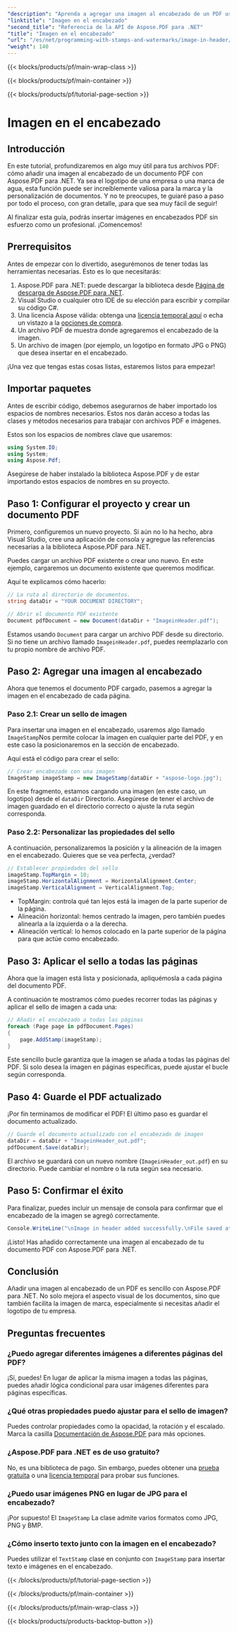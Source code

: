 ```yaml
---
"description": "Aprenda a agregar una imagen al encabezado de un PDF usando Aspose.PDF para .NET en este tutorial paso a paso."
"linktitle": "Imagen en el encabezado"
"second_title": "Referencia de la API de Aspose.PDF para .NET"
"title": "Imagen en el encabezado"
"url": "/es/net/programming-with-stamps-and-watermarks/image-in-header/"
"weight": 140
---
```


{{< blocks/products/pf/main-wrap-class >}}

{{< blocks/products/pf/main-container >}}

{{< blocks/products/pf/tutorial-page-section >}}

# Imagen en el encabezado

## Introducción

En este tutorial, profundizaremos en algo muy útil para tus archivos PDF: cómo añadir una imagen al encabezado de un documento PDF con Aspose.PDF para .NET. Ya sea el logotipo de una empresa o una marca de agua, esta función puede ser increíblemente valiosa para la marca y la personalización de documentos. Y no te preocupes, te guiaré paso a paso por todo el proceso, con gran detalle, ¡para que sea muy fácil de seguir!

Al finalizar esta guía, podrás insertar imágenes en encabezados PDF sin esfuerzo como un profesional. ¡Comencemos!

## Prerrequisitos

Antes de empezar con lo divertido, asegurémonos de tener todas las herramientas necesarias. Esto es lo que necesitarás:

1. Aspose.PDF para .NET: puede descargar la biblioteca desde [Página de descarga de Aspose.PDF para .NET](https://releases.aspose.com/pdf/net/).
2. Visual Studio o cualquier otro IDE de su elección para escribir y compilar su código C#.
3. Una licencia Aspose válida: obtenga una [licencia temporal aquí](https://purchase.aspose.com/temporary-license/) o echa un vistazo a la [opciones de compra](https://purchase.aspose.com/buy).
4. Un archivo PDF de muestra donde agregaremos el encabezado de la imagen.
5. Un archivo de imagen (por ejemplo, un logotipo en formato JPG o PNG) que desea insertar en el encabezado.

¡Una vez que tengas estas cosas listas, estaremos listos para empezar!

## Importar paquetes

Antes de escribir código, debemos asegurarnos de haber importado los espacios de nombres necesarios. Estos nos darán acceso a todas las clases y métodos necesarios para trabajar con archivos PDF e imágenes.

Estos son los espacios de nombres clave que usaremos:

```csharp
using System.IO;
using System;
using Aspose.Pdf;
```

Asegúrese de haber instalado la biblioteca Aspose.PDF y de estar importando estos espacios de nombres en su proyecto.

## Paso 1: Configurar el proyecto y crear un documento PDF

Primero, configuremos un nuevo proyecto. Si aún no lo ha hecho, abra Visual Studio, cree una aplicación de consola y agregue las referencias necesarias a la biblioteca Aspose.PDF para .NET.

Puedes cargar un archivo PDF existente o crear uno nuevo. En este ejemplo, cargaremos un documento existente que queremos modificar.

Aquí te explicamos cómo hacerlo:

```csharp
// La ruta al directorio de documentos.
string dataDir = "YOUR DOCUMENT DIRECTORY";

// Abrir el documento PDF existente
Document pdfDocument = new Document(dataDir + "ImageinHeader.pdf");
```

Estamos usando `Document` para cargar un archivo PDF desde su directorio. Si no tiene un archivo llamado `ImageinHeader.pdf`, puedes reemplazarlo con tu propio nombre de archivo PDF.

## Paso 2: Agregar una imagen al encabezado

Ahora que tenemos el documento PDF cargado, pasemos a agregar la imagen en el encabezado de cada página.

### Paso 2.1: Crear un sello de imagen
Para insertar una imagen en el encabezado, usaremos algo llamado `ImageStamp`Nos permite colocar la imagen en cualquier parte del PDF, y en este caso la posicionaremos en la sección de encabezado.

Aquí está el código para crear el sello:

```csharp
// Crear encabezado con una imagen
ImageStamp imageStamp = new ImageStamp(dataDir + "aspose-logo.jpg");
```

En este fragmento, estamos cargando una imagen (en este caso, un logotipo) desde el `dataDir` Directorio. Asegúrese de tener el archivo de imagen guardado en el directorio correcto o ajuste la ruta según corresponda.

### Paso 2.2: Personalizar las propiedades del sello
A continuación, personalizaremos la posición y la alineación de la imagen en el encabezado. Quieres que se vea perfecta, ¿verdad?

```csharp
// Establecer propiedades del sello
imageStamp.TopMargin = 10;
imageStamp.HorizontalAlignment = HorizontalAlignment.Center;
imageStamp.VerticalAlignment = VerticalAlignment.Top;
```

- TopMargin: controla qué tan lejos está la imagen de la parte superior de la página.
- Alineación horizontal: hemos centrado la imagen, pero también puedes alinearla a la izquierda o a la derecha.
- Alineación vertical: lo hemos colocado en la parte superior de la página para que actúe como encabezado.

## Paso 3: Aplicar el sello a todas las páginas

Ahora que la imagen está lista y posicionada, apliquémosla a cada página del documento PDF.

A continuación te mostramos cómo puedes recorrer todas las páginas y aplicar el sello de imagen a cada una:

```csharp
// Añadir el encabezado a todas las páginas
foreach (Page page in pdfDocument.Pages)
{
    page.AddStamp(imageStamp);
}
```

Este sencillo bucle garantiza que la imagen se añada a todas las páginas del PDF. Si solo desea la imagen en páginas específicas, puede ajustar el bucle según corresponda.

## Paso 4: Guarde el PDF actualizado

¡Por fin terminamos de modificar el PDF! El último paso es guardar el documento actualizado.

```csharp
// Guarde el documento actualizado con el encabezado de imagen
dataDir = dataDir + "ImageinHeader_out.pdf";
pdfDocument.Save(dataDir);
```

El archivo se guardará con un nuevo nombre (`ImageinHeader_out.pdf`) en su directorio. Puede cambiar el nombre o la ruta según sea necesario.

## Paso 5: Confirmar el éxito

Para finalizar, puedes incluir un mensaje de consola para confirmar que el encabezado de la imagen se agregó correctamente.

```csharp
Console.WriteLine("\nImage in header added successfully.\nFile saved at " + dataDir);
```

¡Listo! Has añadido correctamente una imagen al encabezado de tu documento PDF con Aspose.PDF para .NET.

## Conclusión

Añadir una imagen al encabezado de un PDF es sencillo con Aspose.PDF para .NET. No solo mejora el aspecto visual de los documentos, sino que también facilita la imagen de marca, especialmente si necesitas añadir el logotipo de tu empresa.

## Preguntas frecuentes

### ¿Puedo agregar diferentes imágenes a diferentes páginas del PDF?
¡Sí, puedes! En lugar de aplicar la misma imagen a todas las páginas, puedes añadir lógica condicional para usar imágenes diferentes para páginas específicas.

### ¿Qué otras propiedades puedo ajustar para el sello de imagen?
Puedes controlar propiedades como la opacidad, la rotación y el escalado. Marca la casilla [Documentación de Aspose.PDF](https://reference.aspose.com/pdf/net/) para más opciones.

### ¿Aspose.PDF para .NET es de uso gratuito?
No, es una biblioteca de pago. Sin embargo, puedes obtener una [prueba gratuita](https://releases.aspose.com/) o una [licencia temporal](https://purchase.aspose.com/temporary-license/) para probar sus funciones.

### ¿Puedo usar imágenes PNG en lugar de JPG para el encabezado?
¡Por supuesto! El `ImageStamp` La clase admite varios formatos como JPG, PNG y BMP.

### ¿Cómo inserto texto junto con la imagen en el encabezado?
Puedes utilizar el `TextStamp` clase en conjunto con `ImageStamp` para insertar texto e imágenes en el encabezado.

{{< /blocks/products/pf/tutorial-page-section >}}

{{< /blocks/products/pf/main-container >}}

{{< /blocks/products/pf/main-wrap-class >}}

{{< blocks/products/products-backtop-button >}}